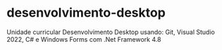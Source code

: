 # desenvolvimento-desktop
Unidade curricular Desenvolvimento Desktop usando: Git, Visual Studio 2022, C# e Windows Forms com .Net Framework 4.8
